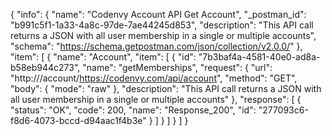 {
  "info": {
    "name": "Codenvy Account API Get Account",
    "_postman_id": "b991c5f1-1a33-4a8c-97de-7ae44245d853",
    "description": "This API call returns a JSON with all user membership in a single or multiple accounts",
    "schema": "https://schema.getpostman.com/json/collection/v2.0.0/"
  },
  "item": [
    {
      "name": "Account",
      "item": [
        {
          "id": "7b3baf4a-4581-40e0-ad8a-b58eb944c273",
          "name": "getMemberships",
          "request": {
            "url": "http:///account/https://codenvy.com/api/account",
            "method": "GET",
            "body": {
              "mode": "raw"
            },
            "description": "This API call returns a JSON with all user membership in a single or multiple accounts"
          },
          "response": [
            {
              "status": "OK",
              "code": 200,
              "name": "Response_200",
              "id": "277093c6-f8d6-4073-bccd-d94aac1f4b3e"
            }
          ]
        }
      ]
    }
  ]
}